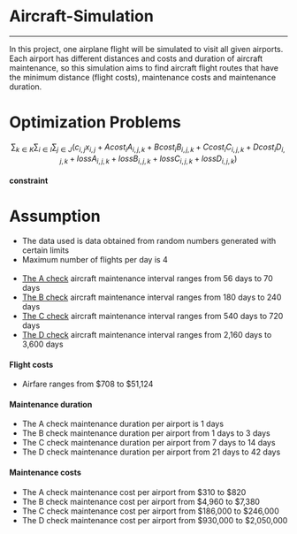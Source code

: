 # Aircraft-Simulation
___
In this project, one airplane flight will be simulated to visit all given airports. Each airport has different distances and costs and duration of aircraft maintenance, so this simulation aims to find aircraft flight routes that have the minimum distance (flight costs), maintenance costs and maintenance duration.

# Optimization Problems
$$ \sum_{k \in K} \sum_{i \in I} \sum_{j \in J} \left( c_{i,j} x_{i,j} + Acost_{i} A_{i,j,k} + Bcost_{i} B_{i,j,k} + Ccost_{i} C_{i,j,k} + Dcost_{i} D_{i,j,k} + lossA_{i,j,k} + lossB_{i,j,k} + lossC_{i,j,k} + lossD_{i,j,k} \right) $$

#### constraint


# Assumption
* The data used is data obtained from random numbers generated with certain limits
* Maximum number of flights per day is 4
<br></br>
* [The A check](https://www.qantasnewsroom.com.au/roo-tales/the-a-c-and-d-of-aircraft-maintenance/) aircraft maintenance interval ranges from 56 days to 70 days
* [The B check](https://www.naa.edu/types-of-aviation-maintenance-checks/) aircraft maintenance interval ranges from 180 days to 240 days
* [The C check](https://www.qantasnewsroom.com.au/roo-tales/the-a-c-and-d-of-aircraft-maintenance/) aircraft maintenance interval ranges from 540 days to 720 days
* [The D check](https://www.naa.edu/types-of-aviation-maintenance-checks/) aircraft maintenance interval ranges from 2,160 days to 3,600 days

#### Flight costs
* Airfare ranges from $708 to $51,124

#### Maintenance duration
* The A check maintenance duration per airport is 1 days
* The B check maintenance duration per airport from 1 days to 3 days
* The C check maintenance duration per airport from 7 days to 14 days
* The D check maintenance duration per airport from 21 days to 42 days

#### Maintenance costs
* The A check maintenance cost per airport from $310 to $820
* The B check maintenance cost per airport from $4,960 to $7,380
* The C check maintenance cost per airport from $186,000 to $246,000
* The D check maintenance cost per airport from $930,000 to $2,050,000

